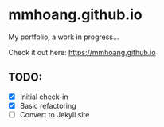# mmhoang.github.io
My portfolio, a work in progress...

Check it out here: https://mmhoang.github.io

## TODO:
- [x] Initial check-in
- [x] Basic refactoring
- [ ] Convert to Jekyll site
